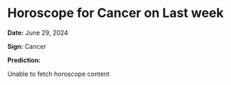 # Horoscope for Cancer on Last week

**Date:** June 29, 2024

**Sign:** Cancer

**Prediction:**

Unable to fetch horoscope content
